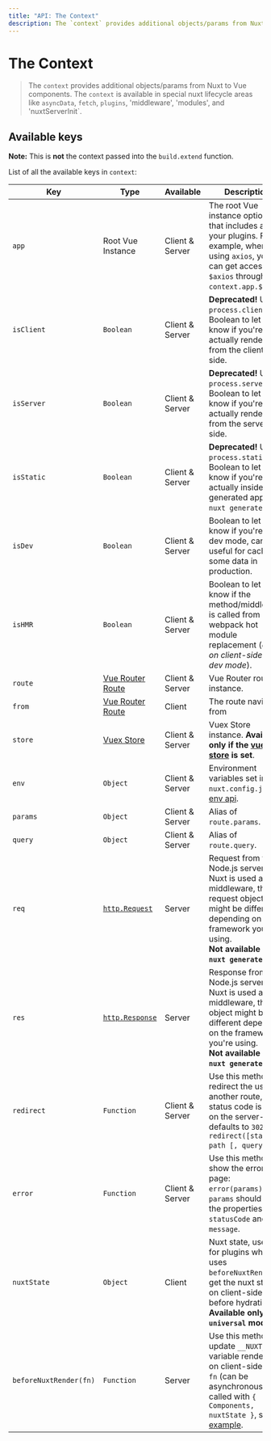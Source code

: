 ```yaml
---
title: "API: The Context"
description: The `context` provides additional objects/params from Nuxt not traditionally available to Vue components. The `context` is available in special nuxt lifecycle areas like `asyncData`, `plugins`, 'middlewares', 'modules', and 'store/nuxtServerInit`.
---
```


# The Context

> The `context` provides additional objects/params from Nuxt to Vue components. The `context` is available in special nuxt lifecycle areas like `asyncData`, `fetch`, `plugins`, 'middleware', 'modules', and 'nuxtServerInit`.

## Available keys

<div class="Alert Alert--teal">
  
  **Note:** This is **not** the context passed into the `build.extend` function.

</div>


List of all the available keys in `context`:

| Key                    | Type                                                                               | Available       | Description                                                                                                                                                                                                                                                                                 |
|------------------------|------------------------------------------------------------------------------------|-----------------|---------------------------------------------------------------------------------------------------------------------------------------------------------------------------------------------------------------------------------------------------------------------------------------------|
| `app`                  | Root Vue Instance                                                                  | Client & Server | The root Vue instance options that includes all your plugins. For example, when using `axios`, you can get access to `$axios` through `context.app.$axios`.                                                                                                                                         |
| `isClient`             | `Boolean`                                                                          | Client & Server | **Deprecated!** Use `process.client`. Boolean to let you know if you're actually renderer from the client-side.                                                                                                                                                                              |
| `isServer`             | `Boolean`                                                                          | Client & Server | **Deprecated!** Use `process.server`. Boolean to let you know if you're actually renderer from the server-side.                                                                                                                                                                              |
| `isStatic`             | `Boolean`                                                                          | Client & Server | **Deprecated!** Use `process.static`. Boolean to let you know if you're actually inside a generated app (via `nuxt generate`).                                                                                                                                                                                                    |
| `isDev`                | `Boolean`                                                                          | Client & Server | Boolean to let you know if you're in dev mode, can be useful for caching some data in production.                                                                                                                                                                                           |
| `isHMR`                | `Boolean`                                                                          | Client & Server | Boolean to let you know if the method/middleware is called from webpack hot module replacement (*only on client-side in dev mode*).                                                                                                                                                         |
| `route`                | [Vue Router Route](https://router.vuejs.org/en/api/route-object.html)              | Client & Server | Vue Router route instance.                                                                                                                                                                                                                                                                  |
| `from`                 | [Vue Router Route](https://router.vuejs.org/en/api/route-object.html)              | Client          | The route navigated from  
| `store`                | [Vuex Store](https://vuex.vuejs.org/en/api.html#vuexstore-instance-properties)     | Client & Server | Vuex Store instance. **Available only if the [vuex store](/guide/vuex-store) is set**.                                                                                                                                                                                                      |
| `env`                  | `Object`                                                                           | Client & Server | Environment variables set in `nuxt.config.js`, see [env api](/api/configuration-env).                                                                                                                                                                                                       |
| `params`               | `Object`                                                                           | Client & Server | Alias of `route.params`.                                                                                                                                     |                                                                                                                              
| `query`                | `Object`                                                                           | Client & Server | Alias of `route.query`.                                                                                                                                                                                                                                                                     |
| `req`                  | [`http.Request`](https://nodejs.org/api/http.html#http_class_http_incomingmessage) | Server          | Request from the Node.js server. If Nuxt is used as a middleware, the request object might be different depending on the framework you're using.<br>**Not available via `nuxt generate`**.                                                                                                      |
| `res`                  | [`http.Response`](https://nodejs.org/api/http.html#http_class_http_serverresponse) | Server          | Response from the Node.js server. If Nuxt is used as a middleware, the res object might be different depending on the framework you're using.<br>**Not available via `nuxt generate`**.                                                                                                     |
| `redirect`             | `Function`                                                                         | Client & Server | Use this method to redirect the user to another route, the status code is used on the server-side, defaults to `302`. `redirect([status,] path [, query])`.                                                                                                                                  |
| `error`                | `Function`                                                                         | Client & Server | Use this method to show the error page: `error(params)`. The `params` should have the properties `statusCode` and `message`.                                                                                                                                                                |
| `nuxtState`            | `Object`                                                                           | Client          | Nuxt state, useful for plugins which uses `beforeNuxtRender` to get the nuxt state on client-side before hydration. **Available only in `universal` mode**.                                                                                                                                 |
| `beforeNuxtRender(fn)` | `Function`                                                                         | Server          | Use this method to update `__NUXT__` variable rendered on client-side, the `fn` (can be asynchronous) is called with `{ Components, nuxtState }`, see [example](https://github.com/nuxt/nuxt.js/blob/cf6b0df45f678c5ac35535d49710c606ab34787d/test/fixtures/basic/pages/special-state.vue). |
